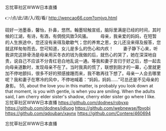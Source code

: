 
忘忧草社区WWW日本直播




👉/点/此/进/入/观/看/ http://wencao66.com?omjvp.html




砚好一池墨香，馨怡，扑鼻，悠然。翰墨轻触宣纸，脑际里满是已经的时间，其时候的江湖，有诗，有酒，有倜傥风致风骚。
　　母亲，我亲爱的妈妈，在短暂的人生旅途中，您还没有来得及歇歇气；您的养育之恩，女儿还没来得及报答，您就这样匆匆而去。您可知道，女儿是多么的伤心和内疚！
　　妻子静下心来，听我讲完这排骨汤是母亲用买冬衣的钱为我做的后，就伤心的哭了，她在深深地自责，说自己不应该不分青红皂白地乱说一通。等我和妻子言归于好之后，想一起去向母亲道歉时，发现母亲不在了。当时我真的慌了，联想到刚才的一幕，心里就更加不停地颤抖，很多不好的预感接踵而来，我不敢再往下想了。母亲一人会去哪里呢？我和妻子在寒冷的风中，不停地喊着：“妈妈，妈妈……”可总还是不见母亲的身影。
55, about the love you in this matter, is probably you look down at that moment, is you with gentle, is when you are smiling.
When the adults said, I am cherry elder sister's shadow, cherry elder sister go where I like.
忘忧草社区WWW日本直播 https://github.com/dodnes/robyxp
https://github.com/dodnes/jdluog
https://github.com/webnewse/fbvobj
https://github.com/qdouban/xaynx
https://github.com/Contere/460694





忘忧草社区WWW日本直播
